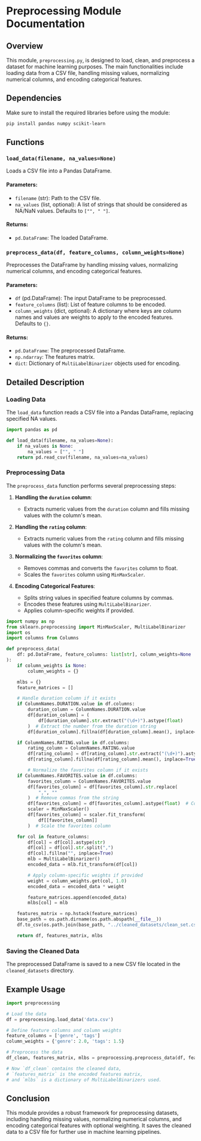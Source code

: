 
# Preprocessing Module Documentation

## Overview

This module, `preprocessing.py`, is designed to load, clean, and preprocess a dataset for machine learning purposes. The main functionalities include loading data from a CSV file, handling missing values, normalizing numerical columns, and encoding categorical features.

## Dependencies

Make sure to install the required libraries before using the module:

```bash
pip install pandas numpy scikit-learn
```

## Functions

### `load_data(filename, na_values=None)`

Loads a CSV file into a Pandas DataFrame.

#### Parameters:
- `filename` (str): Path to the CSV file.
- `na_values` (list, optional): A list of strings that should be considered as NA/NaN values. Defaults to `["", " "]`.

#### Returns:
- `pd.DataFrame`: The loaded DataFrame.

### `preprocess_data(df, feature_columns, column_weights=None)`

Preprocesses the DataFrame by handling missing values, normalizing numerical columns, and encoding categorical features.

#### Parameters:
- `df` (pd.DataFrame): The input DataFrame to be preprocessed.
- `feature_columns` (list): List of feature columns to be encoded.
- `column_weights` (dict, optional): A dictionary where keys are column names and values are weights to apply to the encoded features. Defaults to `{}`.

#### Returns:
- `pd.DataFrame`: The preprocessed DataFrame.
- `np.ndarray`: The features matrix.
- `dict`: Dictionary of `MultiLabelBinarizer` objects used for encoding.

## Detailed Description

### Loading Data

The `load_data` function reads a CSV file into a Pandas DataFrame, replacing specified NA values.

```python
import pandas as pd

def load_data(filename, na_values=None):
    if na_values is None:
        na_values = ["", " "]
    return pd.read_csv(filename, na_values=na_values)
```

### Preprocessing Data

The `preprocess_data` function performs several preprocessing steps:

1. **Handling the `duration` column**:
    - Extracts numeric values from the `duration` column and fills missing values with the column's mean.

2. **Handling the `rating` column**:
    - Extracts numeric values from the `rating` column and fills missing values with the column's mean.

3. **Normalizing the `favorites` column**:
    - Removes commas and converts the `favorites` column to float.
    - Scales the `favorites` column using `MinMaxScaler`.

4. **Encoding Categorical Features**:
    - Splits string values in specified feature columns by commas.
    - Encodes these features using `MultiLabelBinarizer`.
    - Applies column-specific weights if provided.

```python
import numpy as np
from sklearn.preprocessing import MinMaxScaler, MultiLabelBinarizer
import os
import columns from Columns

def preprocess_data(
    df: pd.DataFrame, feature_columns: list[str], column_weights=None
):
    if column_weights is None:
        column_weights = {}

    mlbs = {}
    feature_matrices = []

    # Handle duration column if it exists
    if ColumnNames.DURATION.value in df.columns:
        duration_column = ColumnNames.DURATION.value
        df[duration_column] = (
            df[duration_column].str.extract("(\d+)").astype(float)
        )  # Extract the number from the duration string
        df[duration_column].fillna(df[duration_column].mean(), inplace=True)

    if ColumnNames.RATING.value in df.columns:
        rating_column = ColumnNames.RATING.value
        df[rating_column] = df[rating_column].str.extract("(\d+)").astype(float)
        df[rating_column].fillna(df[rating_column].mean(), inplace=True)

        # Normalize the favorites column if it exists
    if ColumnNames.FAVORITES.value in df.columns:
        favorites_column = ColumnNames.FAVORITES.value
        df[favorites_column] = df[favorites_column].str.replace(
            ",", ""
        )  # Remove commas from the string
        df[favorites_column] = df[favorites_column].astype(float)  # Convert the string to float
        scaler = MinMaxScaler()
        df[favorites_column] = scaler.fit_transform(
            df[[favorites_column]]
        )  # Scale the favorites column

    for col in feature_columns:
        df[col] = df[col].astype(str)
        df[col] = df[col].str.split(",")
        df[col].fillna("", inplace=True)
        mlb = MultiLabelBinarizer()
        encoded_data = mlb.fit_transform(df[col])

        # Apply column-specific weights if provided
        weight = column_weights.get(col, 1.0)
        encoded_data = encoded_data * weight

        feature_matrices.append(encoded_data)
        mlbs[col] = mlb

    features_matrix = np.hstack(feature_matrices)
    base_path = os.path.dirname(os.path.abspath(__file__))
    df.to_csv(os.path.join(base_path, "../cleaned_datasets/clean_set.csv"), index=False)

    return df, features_matrix, mlbs
```

### Saving the Cleaned Data

The preprocessed DataFrame is saved to a new CSV file located in the `cleaned_datasets` directory.

## Example Usage

```python
import preprocessing

# Load the data
df = preprocessing.load_data('data.csv')

# Define feature columns and column weights
feature_columns = ['genre', 'tags']
column_weights = {'genre': 2.0, 'tags': 1.5}

# Preprocess the data
df_clean, features_matrix, mlbs = preprocessing.preprocess_data(df, feature_columns, column_weights)

# Now `df_clean` contains the cleaned data,
# `features_matrix` is the encoded features matrix,
# and `mlbs` is a dictionary of MultiLabelBinarizers used.
```

## Conclusion

This module provides a robust framework for preprocessing datasets, including handling missing values, normalizing numerical columns, and encoding categorical features with optional weighting. It saves the cleaned data to a CSV file for further use in machine learning pipelines.
